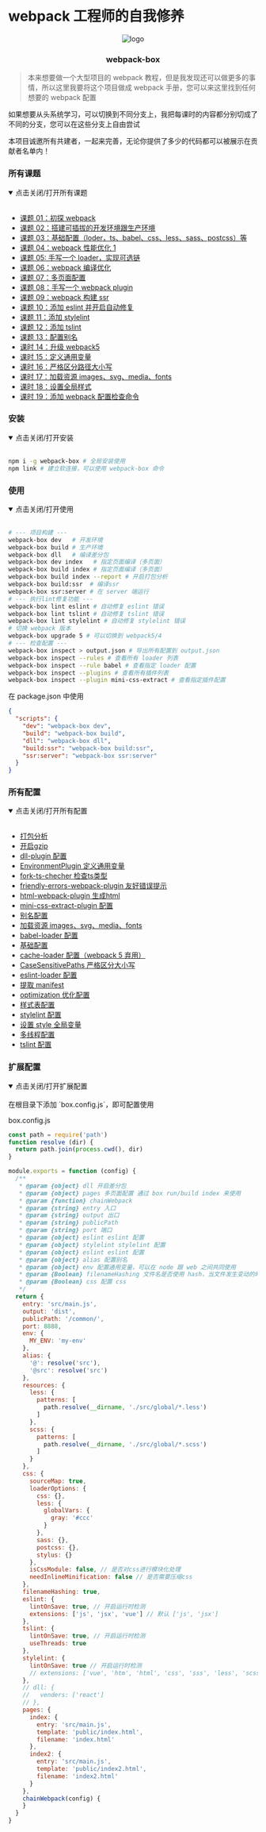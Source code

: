 # webpack 工程师的自我修养

<div align="center">

![logo](public/asset/logo-mini2.png)

### <strong>webpack-box</strong>

</div>

> 本来想要做一个大型项目的 webpack 教程，但是我发现还可以做更多的事情，所以这里我要将这个项目做成 webpack 手册，您可以来这里找到任何想要的 webpack 配置

如果想要从头系统学习，可以切换到不同分支上，我把每课时的内容都分别切成了不同的分支，您可以在这些分支上自由尝试

本项目诚邀所有共建者，一起来完善，无论你提供了多少的代码都可以被展示在贡献者名单内！


### 所有课题

<details open=“open”>
  <summary>点击关闭/打开所有课题</summary> 
  <br/>


- [课题 01：初探 webpack](./docs/课时-01.md)
- [课题 02：搭建可插拔的开发环境跟生产环境](./docs/课时-02.md)
- [课题 03：基础配置（loder，ts、babel、css、less、sass、postcss）等](./docs/课时-03.md)
- [课题 04：webpack 性能优化 1](./docs/课时-04.md)
- [课题 05: 手写一个 loader，实现可选链](./docs/课时-05.md)
- [课题 06：webpack 编译优化](./docs/课时-06.md)
- [课题 07：多页面配置](./docs/课时-07.md)
- [课题 08：手写一个 webpack plugin](./docs/课时-08.md)
- [课题 09：webpack 构建 ssr](./docs/课时-09.md)
- [课题 10：添加 eslint 并开启自动修复](./docs/课时-10.md)
- [课题 11：添加 stylelint](./docs/课时-11.md)
- [课题 12：添加 tslint](./docs/课时-12.md)
- [课题 13：配置别名](./docs/课时-13.md)
- [课时 14：升级 webpack5](./docs/课时-14.md)
- [课时 15：定义通用变量](./docs/课时-15.md)
- [课时 16：严格区分路径大小写](./docs/课时-16.md)
- [课时 17：加载资源 images、svg、media、fonts](./docs/课时-17.md)
- [课时 18：设置全局样式](./docs/课时-18.md)
- [课时 19：添加 webpack 配置检查命令](./docs/课时-19.md)

</details> 

### 安装

<details open=“open”>
 <summary>点击关闭/打开安装</summary><br/>

```bash
npm i -g webpack-box # 全局安装使用
npm link # 建立软连接，可以使用 webpack-box 命令
```

</details>

### 使用

<details open=“open”>
 <summary>点击关闭/打开使用</summary><br/>

```bash
# --- 项目构建 ---
webpack-box dev   # 开发环境
webpack-box build # 生产环境
webpack-box dll   # 编译差分包
webpack-box dev index   # 指定页面编译（多页面）
webpack-box build index # 指定页面编译（多页面）
webpack-box build index --report # 开启打包分析
webpack-box build:ssr  # 编译ssr
webpack-box ssr:server # 在 server 端运行
# --- 执行lint修复功能 ---
webpack-box lint eslint # 自动修复 eslint 错误
webpack-box lint tslint # 自动修复 tslint 错误
webpack-box lint stylelint # 自动修复 stylelint 错误
# 切换 webpack 版本
webpack-box upgrade 5 # 可以切换到 webpack5/4
# --- 检查配置 ---
webpack-box inspect > output.json # 导出所有配置到 output.json
webpack-box inspect --rules # 查看所有 loader 列表
webpack-box inspect --rule babel # 查看指定 loader 配置
webpack-box inspect --plugins # 查看所有插件列表
webpack-box inspect --plugin mini-css-extract # 查看指定插件配置
```

在 package.json 中使用

```json
{
  "scripts": {
    "dev": "webpack-box dev",
    "build": "webpack-box build",
    "dll": "webpack-box dll",
    "build:ssr": "webpack-box build:ssr",
    "ssr:server": "webpack-box ssr:server"
  }
}
```

</details>


### 所有配置

<details open=“open”>
  <summary>点击关闭/打开所有配置</summary> 
  <br/>


- [打包分析](./config/BundleAnalyzerPlugin.js)
- [开启gzip](./config/CompressionWebpackPlugin.js)
- [dll-plugin 配置](./config/DllPlugin.js)
- [EnvironmentPlugin 定义通用变量](./config/EnvironmentPlugin.js)
- [fork-ts-checher 检查ts类型](./config/ForkTsChecker.js)
- [friendly-errors-webpack-plugin 友好错误提示](./config/FriendlyErrorsWebpackPlugin.js)
- [html-webpack-plugin 生成html](./config/HtmlWebpackPlugin.js)
- [mini-css-extract-plugin 配置](./config/MiniCssExtractPlugin.js)
- [别名配置](./config/alias.js)
- [加载资源 images、svg、media、fonts](./config/assets.js)
- [babel-loader 配置](./config/babelLoader.js)
- [基础配置](./config/base.js)
- [cache-loader 配置（webpack 5 弃用）](./config/cacheLoader.js)
- [CaseSensitivePaths 严格区分大小写](./config/caseSensitivePaths.js)
- [eslint-loader 配置](./config/eslintLoader.js)
- [提取 manifest](./config/manifest.js)
- [optimization 优化配置](./config/optimization.js)
- [样式表配置](./config/style.js)
- [stylelint 配置](./config/styleLintPlugin.js)
- [设置 style 全局变量](./config/styleResourcesLoader.js)
- [多线程配置](./config/threadLoader.js)
- [tslint 配置](./config/tslintPlugin.js)

</details> 



### 扩展配置

<details open=“open”>
  <br/>
  <summary>点击关闭/打开扩展配置</summary>
在根目录下添加 `box.config.js`，即可配置使用

box.config.js
  
```js
const path = require('path')
function resolve (dir) {
  return path.join(process.cwd(), dir)
}

module.exports = function (config) {
  /**
   * @param {object} dll 开启差分包
   * @param {object} pages 多页面配置 通过 box run/build index 来使用
   * @param {function} chainWebpack
   * @param {string} entry 入口
   * @param {string} output 出口
   * @param {string} publicPath
   * @param {string} port 端口
   * @param {object} eslint eslint 配置
   * @param {object} stylelint stylelint 配置
   * @param {object} eslint eslint 配置
   * @param {object} alias 配置别名
   * @param {object} env 配置通用变量，可以在 node 跟 web 之间共同使用
   * @param {Boolean} filenameHashing 文件名是否使用 hash，当文件发生变动的时候 filename 才会改变
   * @param {Boolean} css 配置 css
   */
  return {
    entry: 'src/main.js',
    output: 'dist',
    publicPath: '/common/',
    port: 8888,
    env: {
      MY_ENV: 'my-env'
    },
    alias: {
      '@': resolve('src'),
      '@src': resolve('src')
    },
    resources: {
      less: {
        patterns: [
          path.resolve(__dirname, './src/global/*.less')
        ]
      },
      scss: {
        patterns: [
          path.resolve(__dirname, './src/global/*.scss')
        ]
      }
    },
    css: {
      sourceMap: true,
      loaderOptions: {
        css: {},
        less: {
          globalVars: {
            gray: '#ccc'
          }
        },
        sass: {},
        postcss: {},
        stylus: {}
      },
      isCssModule: false, // 是否对css进行模块化处理
      needInlineMinification: false // 是否需要压缩css
    },
    filenameHashing: true,
    eslint: {
      lintOnSave: true, // 开启运行时检测
      extensions: ['js', 'jsx', 'vue'] // 默认 ['js', 'jsx']
    },
    tslint: {
      lintOnSave: true, // 开启运行时检测
      useThreads: true
    },
    stylelint: {
      lintOnSave: true // 开启运行时检测
      // extensions: ['vue', 'htm', 'html', 'css', 'sss', 'less', 'scss']
    },
    // dll: {
    //   venders: ['react']
    // },
    pages: {
      index: {
        entry: 'src/main.js',
        template: 'public/index.html',
        filename: 'index.html'
      },
      index2: {
        entry: 'src/main.js',
        template: 'public/index2.html',
        filename: 'index2.html'
      }
    },
    chainWebpack(config) {
    }
  }
}

```

</details>  

